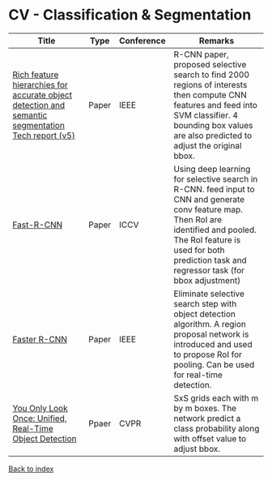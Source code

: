 # CV - Classification & Segmentation
|Title|Type|Conference|Remarks
|--|--|--|--|
|[Rich feature hierarchies for accurate object detection and semantic segmentation Tech report (v5)](https://arxiv.org/pdf/1311.2524.pdf)|Paper|IEEE|R-CNN paper, proposed selective search to find 2000 regions of interests then compute CNN features and feed into SVM classifier. 4 bounding box values are also predicted to adjust the original bbox.|
|[Fast-R-CNN](https://arxiv.org/abs/1504.08083)|Paper|ICCV|Using deep learning for selective search in R-CNN. feed input to CNN and generate conv feature map. Then RoI are identified and pooled. The RoI feature is used for both prediction task and regressor task (for bbox adjustment)|
|[Faster R-CNN](https://arxiv.org/pdf/1506.01497.pdf)|Paper|IEEE|Eliminate selective search step with object detection algorithm. A region proposal network is introduced and used to propose RoI for pooling. Can be used for real-time detection.|
|[You Only Look Once: Unified, Real-Time Object Detection](https://arxiv.org/pdf/1506.02640.pdf)|Ppaer|CVPR|SxS grids each with m by m boxes. The network predict a class probability along with offset value to adjust bbox.|

[Back to index](../README.md)